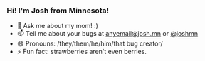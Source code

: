 ### Hi! I'm Josh from Minnesota!

- 💬  Ask me about my mom! :) 
- 📫  Tell me about your bugs at anyemail@josh.mn or [@joshmn](https://twitter.com/joshmn)
- 😄  Pronouns: /they/them/he/him/that bug creator/
- ⚡   Fun fact: strawberries aren't even berries.

